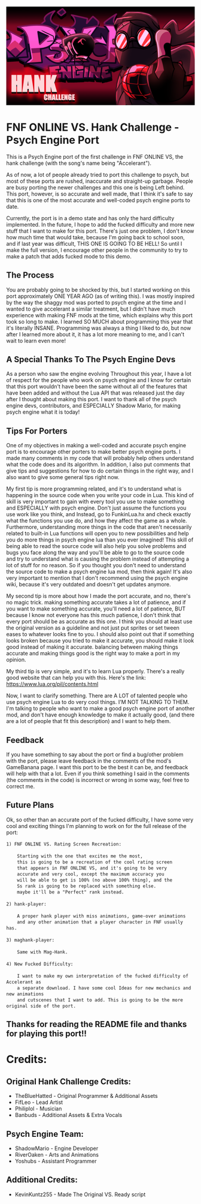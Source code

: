 ![New Hank Banner for the Psych Engine port](https://github.com/AppleHair/HankPsychPort/blob/main/New%20Hank%20Banner%20for%20the%20Psych%20Engine%20port.png)

# FNF ONLINE VS. Hank Challenge - Psych Engine Port
This is a Psych Engine port of the first challenge in FNF ONLINE VS, the hank challenge (with the song's name being "Accelerant").

As of now, a lot of people already tried to port this challenge to psych, but most of these ports are rushed, inaccurate and 
straight-up garbage. People are busy porting the newer challenges and this one is being Left behind.
This port, however, is so accurate and well made, that I think it's safe to say that this is one of the most accurate
and well-coded psych engine ports to date.

Currently, the port is in a demo state and has only the hard difficulty implemented.
In the future, I hope to add the fucked difficulty and more new stuff that I want to make for this
port. There's just one problem, I don't know how much time that would take, because I'm going 
back to school soon, and if last year was difficult, THIS ONE IS GOING TO BE HELL!
So until I make the full version, I encourage other people in the community to try to make
a patch that adds fucked mode to this demo.

## The Process

You are probably going to be shocked by this, but I started working on this port approximately ONE YEAR AGO (as of writing this).
I was mostly inspired by the way the shaggy mod was ported to psych engine at the time and I wanted to give accelerant
a similar treatment, but I didn't have much experience with making FNF mods at the time, which explains why this port took so long
to make. I learned SO MUCH about programming this year that it's literally INSANE. Programming was always a thing I liked to do,
but now after I learned more about it, it has a lot more meaning to me, and I can't wait to learn even more!

## A Special Thanks To The Psych Engine Devs

As a person who saw the engine evolving Throughout this year, I have a lot of respect for the people who work on
psych engine and I know for certain that this port wouldn't have been the same without all of the features that have
been added and without the Lua API that was released just the day after I thought about making this port.
I want to thank all of the psych engine devs, contributors, and ESPECIALLY Shadow Mario, for making psych
engine what it is today!

## Tips For Porters

One of my objectives in making a well-coded and accurate psych engine port is to encourage other porters to make better
psych engine ports. I made many comments in my code that will probably help others understand what the code does and
its algorithm. In addition, I also put comments that give tips and suggestions for how to do certain things in the right way, 
and I also want to give some general tips right now.

My first tip is more programming related, and it's to understand what is happening in the source code when you write your code
in Lua. This kind of skill is very important to gain with every tool you use to make something and ESPECIALLY with psych engine.
Don't just assume the functions you use work like you think, and Instead, go to FunkinLua.hx and check exactly what the functions
you use do, and how they affect the game as a whole. Furthermore, understanding more things in the code that aren't necessarily
related to built-in Lua functions will open you to new possibilities and help you do more things in psych engine lua than you ever imagined!
This skill of being able to read the source code will also help you solve problems and bugs you face along the way and you'll be able to go to
the source code and try to understand what is causing the problem instead of attempting a lot of stuff for no reason.
So if you thought you don't need to understand the source code to make a psych engine lua mod, then think again!
It's also very important to mention that I don't recommend using the psych engine wiki, because it's very outdated
and doesn't get updates anymore.

My second tip is more about how I made the port accurate, and no, there's no magic trick.
making something accurate takes a lot of patience, and if you want to make something accurate,
you'll need a lot of patience, BUT because I know not everyone has this much patience, I don't think that every
port should be as accurate as this one. I think you should at least use the original version as a guideline and not 
just put sprites or set tween eases to whatever looks fine to you. I should also point out that if something looks broken 
because you tried to make it accurate, you should make it look good instead of making it accurate. balancing 
between making things accurate and making things good is the right way to make a port in my opinion.

My third tip is very simple, and it's to learn Lua properly. There's a really good website that
can help you with this. Here's the link:  https://www.lua.org/pil/contents.html

Now, I want to clarify something. There are A LOT of talented people who use psych engine
Lua to do very cool things. I'M NOT TALKING TO THEM. I'm talking to people who want to make
a good psych engine port of another mod, and don't have enough knowledge to make it actually good, 
(and there are a lot of people that fit this description) and I want to help them.


## Feedback

If you have something to say about the port or find a bug/other problem with the port, please leave feedback in 
the comments of the mod's GameBanana page. I want this port to be the best it can be, and feedback will help with that a lot.
Even if you think something I said in the comments (the comments in the code) is incorrect or wrong in some way, feel free to correct me.

## Future Plans

Ok, so other than an accurate port of the fucked difficulty, I have some very 
cool and exciting things I'm planning to work on for the full release of the port:

	1) FNF ONLINE VS. Rating Screen Recreation:

		Starting with the one that excites me the most,
		this is going to be a recreation of the cool rating screen
		that appears in FNF ONLINE VS, and it's going to be very
		accurate and very cool, except the maximum accuracy you 
		will be able to get is 100% (no above 100% thing), and the
		Ss rank is going to be replaced with something else.
		maybe it'll be a "Perfect" rank instead.
		
	2) hank-player:

		A proper hank player with miss animations, game-over animations
		and any other animation that a player character in FNF usually has.

	3) maghank-player:

		Same with Mag-Hank.

	4) New Fucked Difficulty:

		I want to make my own interpretation of the fucked difficulty of Accelerant as 
		a separate download. I have some cool Ideas for new mechanics and new animations 
		and cutscenes that I want to add. This is going to be the more original side of the port.


## Thanks for reading the README file and thanks for playing this port!!


# Credits:

## Original Hank Challenge Credits:

* TheBlueHatted - Original Programmer & Additional Assets
* FifLeo - Lead Artist
* Philiplol - Musician
* Banbuds - Additional Assets & Extra Vocals

## Psych Engine Team:

* ShadowMario - Engine Developer
* RiverOaken - Arts and Animations
* Yoshubs - Assistant Programmer

## Additional Credits:

* KevinKuntz255 - Made The Original VS. Ready script
